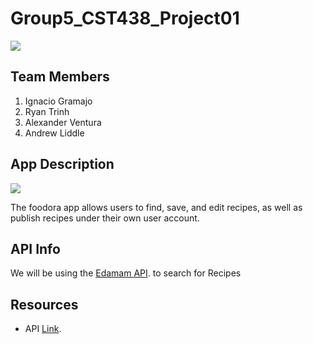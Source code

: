 


# Group5_CST438_Project01
![](https://i.ibb.co/hLM7CSn/fcode.png)
## Team Members

1. Ignacio Gramajo
2. Ryan Trinh
3. Alexander Ventura
4. Andrew Liddle

## App Description
![](https://i.ibb.co/8g7Y9HW/foodora-bw-sm.jpg)

The foodora app allows users to find, save, and edit recipes, as well as publish recipes under their own user account.
## API Info

We will be using the [Edamam API](https://developer.edamam.com/edamam-docs-recipe-api). to search for Recipes

## Resources 
- API [Link](https://developer.edamam.com/edamam-docs-recipe-api).

